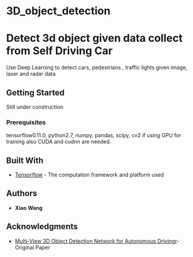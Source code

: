 # 3D_object_detection

# Detect 3d object given data collect from Self Driving Car

 Use Deep Learning to detect cars, pedestrians , traffic lights given image, laser and radar data

## Getting Started
Still under construction


### Prerequisites

tensorflow0.11.0, python2.7, numpy, pandas, scipy, cv2 if using GPU for training also CUDA and cudnn are needed.



## Built With

* [Tensorflow](https://www.tensorflow.org) - The computation framework and platform used
 
## Authors

* **Xiao Wang** 


## Acknowledgments

* [Multi-View 3D Object Detection Network for Autonomous Drivingr](https://arxiv.org/pdf/1611.07759.pdf)- Original Paper


